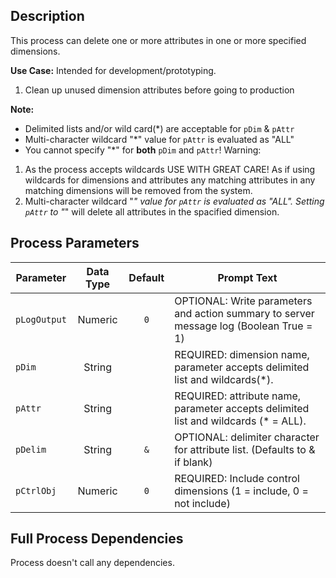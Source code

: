 ## Description
   
 This process can delete one or more attributes in one or more specified dimensions.  
  
     
**Use Case:**    Intended for development/prototyping.  
 1. Clean up unused dimension attributes before going to production  
  
     
**Note:**  
    
 * Delimited lists and/or wild card(*) are acceptable for `pDim` & `pAttr`  
 * Multi-character wildcard "*" value for `pAttr` is evaluated as "ALL"  
 * You cannot specify "*" for **both** `pDim` and `pAttr`!   Warning:  
 1. As the process accepts wildcards USE WITH GREAT CARE! As if using wildcards for dimensions and attributes any matching attributes  in any matching dimensions will be removed from the system.  
 2. Multi-character wildcard "*" value for `pAttr` is evaluated as "ALL". Setting `pAttr` to "*" will delete all attributes in the spacified dimension.  
## Process Parameters
  
|Parameter|Data Type|Default|Prompt Text|
  |---|:-:|:-:|---|
  |`pLogOutput`|Numeric|`0`|OPTIONAL: Write parameters and action summary to server message log (Boolean True = 1)|
  |`pDim`|String||REQUIRED: dimension name, parameter accepts delimited list and wildcards(*).|
  |`pAttr`|String||REQUIRED: attribute name, parameter accepts delimited list and wildcards (* = ALL).|
  |`pDelim`|String|`&`|OPTIONAL: delimiter character for attribute list. (Defaults to & if blank)|
  |`pCtrlObj`|Numeric|`0`|REQUIRED: Include control dimensions (1 = include, 0 = not include)|
  ## Full Process Dependencies
Process doesn't call any dependencies.  
